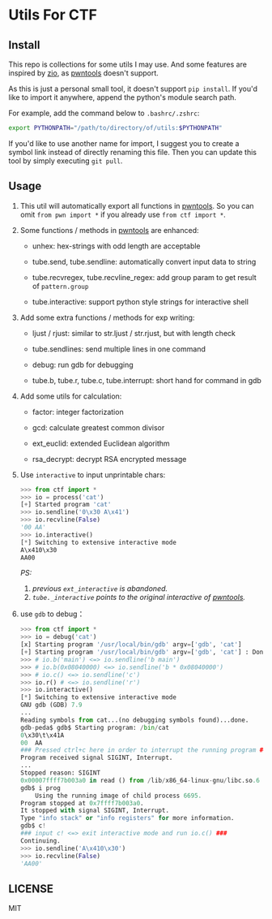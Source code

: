 # Utils For CTF

## Install

This repo is collections for some utils I may use.
And some features are inspired by [zio], as [pwntools] doesn't support.

As this is just a personal small tool, it doesn't support `pip install`.
If you'd like to import it anywhere, append the python's module search path.

For example, add the command below to `.bashrc/.zshrc`:

```bash
export PYTHONPATH="/path/to/directory/of/utils:$PYTHONPATH"
```

If you'd like to use another name for import, I suggest you to create a symbol link instead of directly renaming this file.
Then you can update this tool by simply executing `git pull`.

## Usage

1. This util will automatically export all functions in [pwntools]. So you can omit `from pwn import *` if you already use `from ctf import *`.

1. Some functions / methods in [pwntools] are enhanced:

    * unhex: hex-strings with odd length are acceptable

    * tube.send, tube.sendline: automatically convert input data to string

    * tube.recvregex, tube.recvline_regex: add group param to get result of `pattern.group`

    * tube.interactive: support python style strings for interactive shell

1. Add some extra functions / methods for exp writing:

    * ljust / rjust: similar to str.ljust / str.rjust, but with length check

    * tube.sendlines: send multiple lines in one command

    * debug: run gdb for debugging

    * tube.b, tube.r, tube.c, tube.interrupt: short hand for command in gdb

1. Add some utils for calculation:

    * factor: integer factorization

    * gcd: calculate greatest common divisor

    * ext_euclid: extended Euclidean algorithm

    * rsa_decrypt: decrypt RSA encrypted message

1. Use `interactive` to input unprintable chars:

    ```python
    >>> from ctf import *
    >>> io = process('cat')
    [+] Started program 'cat'
    >>> io.sendline('0\x30 A\x41')
    >>> io.recvline(False)
    '00 AA'
    >>> io.interactive()
    [*] Switching to extensive interactive mode
    A\x410\x30
    AA00
    ```

    *PS:*
    1. *previous `ext_interactive` is abandoned.*
    1. *`tube._interactive` points to the original interactive of [pwntools].*

1. use `gdb` to debug：

    ```python
    >>> from ctf import *
    >>> io = debug('cat')
    [x] Starting program '/usr/local/bin/gdb' argv=['gdb', 'cat']    [+] Starting program '/usr/local/bin/gdb' argv=['gdb', 'cat'] : Done
    >>> # io.b('main') <=> io.sendline('b main')
    >>> # io.b(0x08040000) <=> io.sendline('b * 0x08040000')
    >>> # io.c() <=> io.sendline('c')
    >>> io.r() # <=> io.sendline('r')
    >>> io.interactive()
    [*] Switching to extensive interactive mode    GNU gdb (GDB) 7.9    ...
    Reading symbols from cat...(no debugging symbols found)...done.
    gdb-peda$ gdb$ Starting program: /bin/cat    0\x30\t\x41A    00	AA
    ### Pressed ctrl+c here in order to interrupt the running program ###
    Program received signal SIGINT, Interrupt.
    ...
    Stopped reason: SIGINT    0x00007ffff7b003a0 in read () from /lib/x86_64-linux-gnu/libc.so.6
    gdb$ i prog        Using the running image of child process 6695.    Program stopped at 0x7ffff7b003a0.    It stopped with signal SIGINT, Interrupt.    Type "info stack" or "info registers" for more information.
    gdb$ c!
    ### input c! <=> exit interactive mode and run io.c() ###
    Continuing.
    >>> io.sendline('A\x410\x30')    >>> io.recvline(False)    'AA00'    ```

## LICENSE

MIT

[zio]: https://github.com/zTrix/zio
[pwntools]: https://github.com/Gallopsled/pwntools
